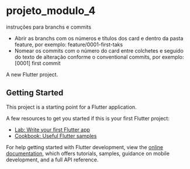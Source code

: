 # projeto_modulo_4

instruções para branchs e commits
- Abrir as branchs com os números e títulos dos card e dentro da pasta feature, por exemplo: feature/0001-first-taks
- Nomear os commits com o número do card entre colchetes e seguido do texto de alteração conforme o conventional commits, por exemplo: [0001] first commit

A new Flutter project.

## Getting Started

This project is a starting point for a Flutter application.

A few resources to get you started if this is your first Flutter project:

- [Lab: Write your first Flutter app](https://docs.flutter.dev/get-started/codelab)
- [Cookbook: Useful Flutter samples](https://docs.flutter.dev/cookbook)

For help getting started with Flutter development, view the
[online documentation](https://docs.flutter.dev/), which offers tutorials,
samples, guidance on mobile development, and a full API reference.
